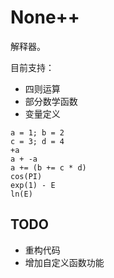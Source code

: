 # None++

解释器。

目前支持：

- 四则运算
- 部分数学函数
- 变量定义

```plain
a = 1; b = 2
c = 3; d = 4
+a
a + -a
a += (b += c * d)
cos(PI)
exp(1) - E
ln(E)
```

## TODO

- 重构代码
- 增加自定义函数功能
